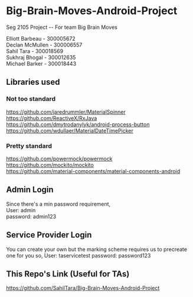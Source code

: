 # Big-Brain-Moves-Android-Project
Seg 2105 Project -- For team Big Brain Moves  

Elliott Barbeau - 300005672  
Declan McMullen - 300006557  
Sahil Tara - 300018569  
Sukhraj Bhogal - 300012635  
Michael Barker - 300018443  

## Libraries used

### Not too standard
https://github.com/jaredrummler/MaterialSpinner  
https://github.com/ReactiveX/RxJava  
https://github.com/dmytrodanylyk/android-process-button  
https://github.com/wdullaer/MaterialDateTimePicker  

### Pretty standard  
https://github.com/powermock/powermock  
https://github.com/mockito/mockito  
https://github.com/material-components/material-components-android  

## Admin Login  
Since there's a min password requirement,  
User: admin  
password: admin123  

## Service Provider Login 
You can create your own but the marking scheme requires us to precreate one for you so,
User: taservicetest
password: password123

## This Repo's Link (Useful for TAs)  
https://github.com/SahilTara/Big-Brain-Moves-Android-Project